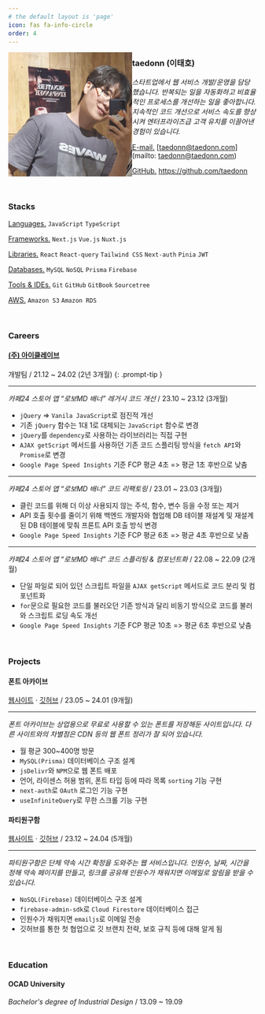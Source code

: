 ```yaml
---
# the default layout is 'page'
icon: fas fa-info-circle
order: 4
---
```


<img width="50%" align="left" src="/assets/img/about_img_1.jpg" alt="about_img_1">

### taedonn (이태호)

*스타트업에서 웹 서비스 개발/운영을 담당했습니다.
반복되는 일을 자동화하고 비효율적인 프로세스를 개선하는 일을 좋아합니다. 
지속적인 코드 개선으로 서비스 속도를 향상시켜 엔터프라이즈급 고객 유치를 이끌어낸 경험이 있습니다.*

<u>E-mail.</u> [taedonn@taedonn.com](mailto: taedonn@taedonn.com)

<u>GitHub.</u> <a href="https://github.com/taedonn" target="_blank">https://github.com/taedonn</a>

&nbsp;

### Stacks

<u>Languages.</u> `JavaScript` `TypeScript`

<u>Frameworks.</u> `Next.js` `Vue.js` `Nuxt.js`

<u>Libraries.</u> `React` `React-query` `Tailwind CSS` `Next-auth` `Pinia` `JWT`

<u>Databases.</u> `MySQL` `NoSQL` `Prisma` `Firebase`

<u>Tools & IDEs.</u> `Git` `GitHub` `GitBook` `Sourcetree`

<u>AWS.</u> `Amazon S3` `Amazon RDS`

&nbsp;

### Careers

#### <a href="https://iclave.co.kr/home" target="_blank">(주) 아이클레이브</a>

개발팀 / 21.12 ~ 24.02 (2년 3개월)
{: .prompt-tip }

-----

*카페24 스토어 앱 “로보MD 배너” 레거시 코드 개선* / 23.10 ~ 23.12 (3개월)

- `jQuery` => `Vanila JavaScript`로 점진적 개선
- 기존 `jQuery` 함수는 1대 1로 대체되는 `JavaScript` 함수로 변경
- `jQuery`를 `dependency`로 사용하는 라이브러리는 직접 구현
- `AJAX getScript` 메서드를 사용하던 기존 코드 스플리팅 방식을 `fetch API`와 `Promise`로 변경
- `Google Page Speed Insights` 기준 FCP 평균 4초 => 평균 1초 후반으로 낮춤

-----

*카페24 스토어 앱 “로보MD 배너” 코드 리팩토링* / 23.01 ~ 23.03 (3개월)

- 클린 코드를 위해 더 이상 사용되지 않는 주석, 함수, 변수 등을 수정 또는 제거
- API 호출 횟수를 줄이기 위해 백엔드 개발자와 협업해 DB 테이블 재설계 및 재설계된 DB 테이블에 맞춰 프론트 API 호출 방식 변경
- `Google Page Speed Insights` 기준 FCP 평균 6초 => 평균 4초 후반으로 낮춤

-----

*카페24 스토어 앱 “로보MD 배너” 코드 스플리팅 & 컴포넌트화* / 22.08 ~ 22.09 (2개월)

- 단일 파일로 되어 있던 스크립트 파일을 `AJAX getScript` 메서드로 코드 분리 및 컴포넌트화
- `for`문으로 필요한 코드를 불러오던 기존 방식과 달리 비동기 방식으로 코드를 불러와 스크립트 로딩 속도 개선
- `Google Page Speed Insights` 기준 FCP 평균 10초 => 평균 6초 후반으로 낮춤

&nbsp;

### Projects

#### 폰트 아카이브

<a href="https://fonts.taedonn.com" target="_blank">웹사이트</a> · <a href="ttps://github.com/taedonn/fonts-archive" target="_blank">깃허브</a> / 23.05 ~ 24.01 (9개월)

-----

*폰트 아카이브는 상업용으로 무료로 사용할 수 있는 폰트를 저장해둔 사이트입니다. 다른 사이트와의 차별점은 CDN 등의 웹 폰트 정리가 잘 되어 있습니다.*

- 월 평균 300~400명 방문
- `MySQL(Prisma)` 데이터베이스 구조 설계
- `jsDelivr`와 `NPM`으로 웹 폰트 배포
- 언어, 라이센스 허용 범위, 폰트 타입 등에 따라 목록 `sorting` 기능 구현
- `next-auth`로 `OAuth` 로그인 기능 구현
- `useInfiniteQuery`로 무한 스크롤 기능 구현

#### 파티원구함

<a href="https://partywon.taedonn.com" target="_blank">웹사이트</a> · <a href="ttps://github.com/taedonn/partywonguham" target="_blank">깃허브</a> / 23.12 ~ 24.04 (5개월)

-----

*파티원구함은 단체 약속 시간 확정을 도와주는 웹 서비스입니다. 인원수, 날짜, 시간을 정해 약속 페이지를 만들고, 링크를 공유해 인원수가 채워지면 이메일로 알림을 받을 수 있습니다.*

- `NoSQL(Firebase)` 데이터베이스 구조 설계
- `firebase-admin-sdk`로 `Cloud Firestore` 데이터베이스 접근
- 인원수가 채워지면 `emailjs`로 이메일 전송
- 깃허브를 통한 첫 협업으로 깃 브랜치 전략, 보호 규칙 등에 대해 알게 됨

&nbsp;

### Education

#### OCAD University

*Bachelor's degree of Industrial Design* / 13.09 ~ 19.09

&nbsp;